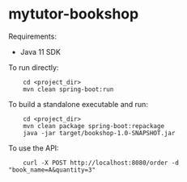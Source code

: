 # mytutor-bookshop

Requirements:

 - Java 11 SDK

To run directly:

```
    cd <project_dir>
    mvn clean spring-boot:run
```

To build a standalone executable and run:

```
    cd <project_dir>
    mvn clean package spring-boot:repackage
    java -jar target/bookshop-1.0-SNAPSHOT.jar
```

To use the API:

```
    curl -X POST http://localhost:8080/order -d "book_name=A&quantity=3" 
```